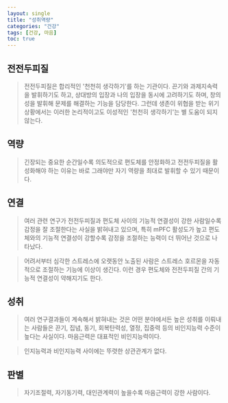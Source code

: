 ```yaml
---
layout: single
title: "성취역량"
categories: "건강"
tags: [건강, 마음]
toc: true
---
```


## 전전두피질

> 전전두피질은 합리적인 '천천히 생각하기'를 하는 기관이다. 끈기와 과제지속력을 발휘하기도 하고, 상대방의 입장과 나의 입장을 동시에 고려하기도 하며, 창의성을 발휘해 문제를 해결하는 기능을 담당한다. 그런데 생존이 위협을 받는 위기 상황에서는 이러한 논리적이고도 이성적인 '천천히 생각하기'는 별 도움이 되지 않는다.

## 역량

> 긴장되는 중요한 순간일수록 의도적으로 편도체를 안정화하고 전전두피질을 활성화해야 하는 이유는 바로 그래야만 자기 역량을 최대로 발휘할 수 있기 때문이다.

## 연결

> 여러 관련 연구가 전전두피질과 편도체 사이의 기능적 연결성이 강한 사람일수록 감정을 잘 조절한다는 사실을 밝혀내고 있으며, 특히 mPFC 활성도가 높고 편도체와의 기능적 연결성이 강할수록 감정을 조절하는 능력이 더 뛰어난 것으로 나타났다.

> 어려서부터 심각한 스트레스에 오랫동안 노출된 사람은 스트레스 호르몬을 자동적으로 조절하는 기능에 이상이 생긴다. 이런 경우 편도체와 전전두피질 간의 기능적 연결성이 약해지기도 한다.

## 성취

> 여러 연구결과들이 계속해서 밝혀내는 것은 어떤 분야에서든 높은 성취를 이뤄내는 사람들은 끈기, 집념, 동기, 회복탄력성, 열정, 집중력 등의 비인지능력 수준이 높다는 사실이다. 마음근력은 대표적인 비인지능력이다.

> 인지능력과 비인지능력 사이에는 뚜렷한 상관관계가 없다.

## 판별

> 자기조절력, 자기동기력, 대인관계력이 높을수록 마음근력이 강한 사람이다.


